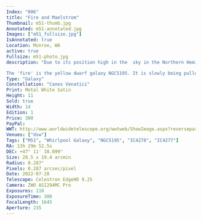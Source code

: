 ```yaml
---
Index: "006"
title: "Fire and Maelstrom"
Thumbnail: m51-thumb.jpg
Annotated: m51-annotated.jpg
Images: ["m51_fullsize.jpg"]
IsAnnotated: true
Location: Monroe, WA
active: true
Fullsize: m51-photo.jpg
description: "Due to its position high in the  sky in the Northern Hemisphere, M51 or the Whirlpool Galaxy is in a prime viewing location and stays there all night. This makes it a popular target for galaxy hunters. The beautiful spiral galaxy is energized by the gravitational pull of the nearby spherical galaxy that is believed to have passed completely through it long ago. This energy is a catalyst for the rapid formation of new stars that illuminate the well-defined arms of the galaxy.

The 'fire' is the yellow dwarf galaxy NGC5195. It is slowly being pulled apart in a gravitational tug-of-war with the maelstrom: M51. My first images of this galaxy were painfully curated from thousands of short 10-second exposures, with me manually inspecting individual frames and spending days running algorithms to combine them. My newer technology allows me longer exposures (45 seconds up to 5 minutes) that I can more easily combine with filtered data from the hydrogen alpha to highlight the nebulae and stellar activity in the region. This first edition metal print was my first piece ever to appear in an exhibition and was displayed on Microsoft’s campus for several months in 2023 as a finalist in the digital photography category of the annual employee art exhibition." 
Type: "Galaxy"
Constellation: "Canes Venatici"
Print: Metal White Satin
Height: 11
Sold: true
Width: 14
Edition: 1
Price: 300
PayPal: 
WWT: http://www.worldwidetelescope.org/wwtweb/ShowImage.aspx?reverseparity=False&scale=3.508128&name=m51.jpg&imageurl=https://nova.astrometry.net/image/13996507&credits=Astrometry.net+User+(All+Rights+Reserved)&creditsUrl=&ra=202.507235&dec=47.178694&x=213.5&y=161.4&rotation=-179.86&thumb=https://nova.astrometry.net/image/13996507
Venues: ["dsw"]
Tags: ["M51", "Whirlpool Galaxy", "NGC5195", "IC4278", "IC4277"]
RA: 13h 29m 52.5s
DEC: +47° 11' 38.099"
Size: 28.5 x 19.4 arcmin
Radius: 0.287°
Pixels: 0.287 arcsec/pixel
Date: 2022-07-28
Telescope: Celestron EdgeHD 9.25
Camera: ZWO ASI294MC Pro
Exposures: 118
ExposureTime: 300
FocalLength: 1645
Aperture: 235
---
```

